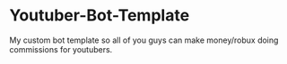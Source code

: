 # Youtuber-Bot-Template
My custom bot template so all of you guys can make money/robux doing commissions for youtubers.
